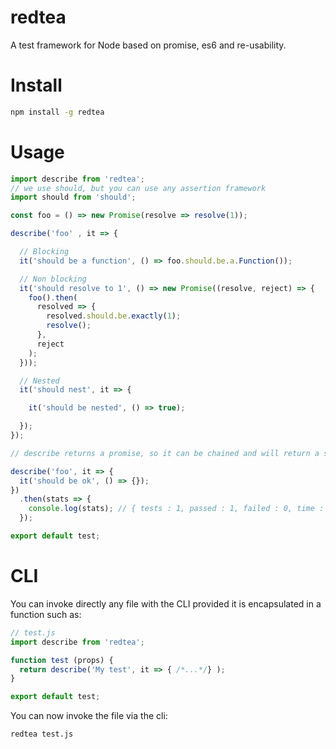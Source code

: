 redtea
===

A test framework for Node based on promise, es6 and re-usability.

# Install

```bash
npm install -g redtea
```

# Usage

```js
import describe from 'redtea';
// we use should, but you can use any assertion framework
import should from 'should';

const foo = () => new Promise(resolve => resolve(1));

describe('foo' , it => {

  // Blocking
  it('should be a function', () => foo.should.be.a.Function());

  // Non blocking
  it('should resolve to 1', () => new Promise((resolve, reject) => {
    foo().then(
      resolved => {
        resolved.should.be.exactly(1);
        resolve();
      },
      reject
    );
  }));

  // Nested
  it('should nest', it => {

    it('should be nested', () => true);

  });
});

// describe returns a promise, so it can be chained and will return a stat object

describe('foo', it => {
  it('should be ok', () => {});
})
  .then(stats => {
    console.log(stats); // { tests : 1, passed : 1, failed : 0, time : 4 }
  });

export default test;
```

# CLI

You can invoke directly any file with the CLI provided it is encapsulated in a function such as:

```js
// test.js
import describe from 'redtea';

function test (props) {
  return describe('My test', it => { /*...*/} );
}

export default test;
```

You can now invoke the file  via the cli:

```bash
redtea test.js
```
